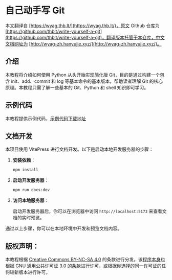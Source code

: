 ﻿# 自己动手写 Git

本文翻译自 [https://wyag.thb.lt/](https://wyag.thb.lt/)，原文 Github 仓库为 [https://github.com/thblt/write-yourself-a-git](https://github.com/thblt/write-yourself-a-git)，翻译版本托管于本仓库，中文文档网址为 [http://wyag-zh.hanyujie.xyz/](http://wyag-zh.hanyujie.xyz/)。

## 介绍

本教程将介绍如何使用 Python 从头开始实现简化版 Git，目的是通过构建一个包含 init、add、commit 和 log 等基本命令的基本版本，帮助读者理解 Git 的核心原理。本教程只需了解一些基本的 Git、Python 和 shell 知识即可学习。

## 示例代码

本教程提供示例代码，[示例代码下载地址](./wyag.zip)

## 文档开发

本项目使用 VitePress 进行文档开发。以下是启动本地开发服务器的步骤：

1. **安装依赖**：

   ```sh
   npm install
   ```

2. **启动开发服务器**：

   ```sh
   npm run docs:dev
   ```

3. **访问本地服务器**：

   启动开发服务器后，你可以在浏览器中访问 `http://localhost:5173` 来查看文档的实时预览。

通过以上步骤，你可以在本地环境中开发和预览文档内容。

## 版权声明：

本教程根据 [Creative Commons BY-NC-SA 4.0](https://creativecommons.org/licenses/by-nc-sa/4.0/) 的条款进行分发。该[程序本身](./wyag.zip)也根据 GNU 通用公共许可证 3.0 的条款进行许可，或根据你选择的同一许可证的任何较新版本进行许可。

